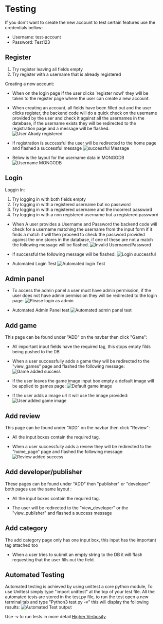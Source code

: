 # Testing

If you don't want to create the new account to test certain features use the credentials bellow:
- Username: test-account
- Password: Test123

## Register

1. Try register leaving all fields empty
2. Try register with a username that is already registered


Creating a new account:
- When on the login page if the user clicks 'register now!' they will be taken to the register page where the user can create a new account.
- When creating an account, all fields have been filled out and the user clicks register, the backend code will do a quick check on the username provided by    the user and check it against all the usernames in the datebase, if the username exists they will be redirected to the registration page and a message will be   flashed.
![User Alrady registered](https://raw.githubusercontent.com/danielclements/game_score.gg/master/readme/user-already.png) 

- If registration is successful the user will be redirected to the home page and flashed a successful message
![successful Message](https://raw.githubusercontent.com/danielclements/game_score.gg/master/readme/successfull-message.png) 


- Below is the layout for the username data in MONGODB
![Username MONGODB](https://raw.githubusercontent.com/danielclements/game_score.gg/master/readme/user-db.png) 

## Login

Loggin In:
1. Try logging in with both fields empty
2. Try logging in with a registered username but no password
3. Try logging in with a registered username and the incorrect password
4. Try logging in with a non registered username but a registered password

- When A user provides a Username and Password the backend code will check for a username matching the username from the input form if it finds a match it will then proceed to check the password provided against the one stores in the database, if one of these are not a match the following message will be flashed.
![Invalid Username/Password](https://raw.githubusercontent.com/danielclements/game_score.gg/master/readme/invalid-username-pasasword.png) 
- If successful the following message will be flashed.
![Login successful](https://raw.githubusercontent.com/danielclements/game_score.gg/master/readme/login-successful.png)

- Automated Login Test
![Automated login Test](https://raw.githubusercontent.com/danielclements/game_score.gg/master/readme/automated-login-test.png)

## Admin panel

- To access the admin panel a user must have admin permission, if the user does not have admin permission they will be redirected to the login page:
![Please login as admin](https://raw.githubusercontent.com/danielclements/game_score.gg/master/readme/login-as-admin.png)

- Automated Admin Panel test
![Automated admin panel test](https://raw.githubusercontent.com/danielclements/game_score.gg/master/readme/automated-admin-panel-test.png)

## Add game

This page can be found under "ADD" on the navbar then click "Game":

- All important input fields have the required tag, this stops empty filds being pushed to the DB

- When a user successfully adds a game they will be redirected to the "view_games" page and flashed the following message:
![Game added success](https://raw.githubusercontent.com/danielclements/game_score.gg/master/readme/game_added_succ.png)

- If the user leaves the game image input box empty a default image will be applied to games page:
![Default game image](https://raw.githubusercontent.com/danielclements/game_score.gg/master/readme/place-holder-game-img.png)

- If the user adds a image url it will use the image provided:
![User added game image](https://raw.githubusercontent.com/danielclements/game_score.gg/master/readme/example-game-img.png)


## Add review
This page can be found under "ADD" on the navbar then click "Review":

- All the input boxes contain the required tag.

- When a user successfully adds a review they will be redirected to the "home_page" page and flashed the following message:
![Review added success](https://raw.githubusercontent.com/danielclements/game_score.gg/master/readme/login-as-admin.png)

## Add developer/publisher
These pages can be found under "ADD"  then "publisher" or "developer" both pages use the same layout :

- All the input boxes contain the required tag.

- The user will be redirected to the "view_developer" or the "view_publisher" and flashed a success message

## Add category
The add category page only has one input box, this input has the important tag attached too
- When a user tries to submit an empty string to the DB it will flash requesting that the user fills out the field.

## Automated Testing 

Automated testing is achieved by using unittest a core python module, To use Unittest simply type "import unittest"  at the top of your test file.
All the automated tests are stored in the test.py file, to run the test open a new terminal tab and type "Python3 test.py -v" this will display the following results:
![Automated Test output](https://raw.githubusercontent.com/danielclements/game_score.gg/master/readme/automated-tests.png)

Use -v to run tests in more detail [Higher Verbosity](https://docs.python.org/2/library/unittest.html#command-line-interface)





    